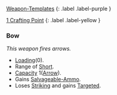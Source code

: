 
[Weapon-Templates](Game/Weapon-Templates)
{: .label .label-purple }

[1 Crafting Point](Game/Designing-Weapons#Crafting%20Points)
{: .label .label-yellow }

### Bow
*This weapon fires arrows.* 
* [Loading](Game/Core/Blocks/Loading)(0).
* Range of [Short](Game/Core/Movement#Short).
* [Capacity](Game/Core/Blocks/Capacity) 1([Arrow](Game/Munitions#Arrow)).
* Gains [Salvageable-Ammo](Game/Core/Blocks/Salvageable-Ammo).
* Loses [Striking](Game/Core/Blocks/Striking) and gains [Targeted](Game/Core/Blocks/Targeted).